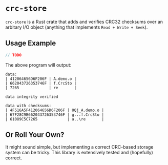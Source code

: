 # `crc-store`

`crc-store` is a Rust crate that adds and verifies CRC32 checksums over an arbitary I/O object (anything that implements `Read + Write + Seek`).

## Usage Example

```rust
// TODO
```

The above program will output:

```
data:
| 412064656D6F206F | A.demo.o |
| 662043726353746F | f.CrcSto |
| 7265             | re       |

data integrity verified

data with checksums:
| 4F516A5F412064656D6F206F | OQj_A.demo.o |
| 67F28C9B662043726353746F | g...f.CrcSto |
| 61089C5C7265             | a..\re       |
```

## Or Roll Your Own?

It might sound simple, but implementing a correct CRC-based storage system can be tricky. This library is extensively tested and (hopefully) correct.
